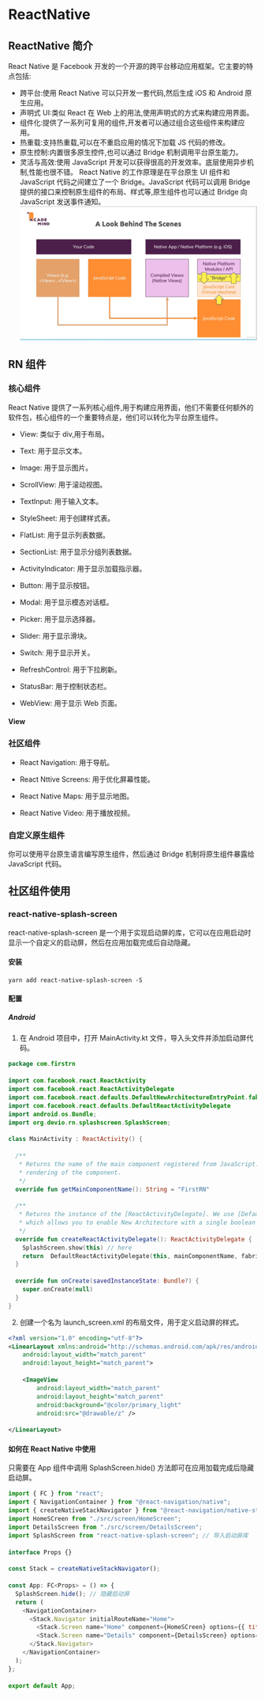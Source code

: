 # ReactNative

## ReactNative 简介

React Native 是 Facebook 开发的一个开源的跨平台移动应用框架。它主要的特点包括:

- 跨平台:使用 React Native 可以只开发一套代码,然后生成 iOS 和 Android 原生应用。
- 声明式 UI:类似 React 在 Web 上的用法,使用声明式的方式来构建应用界面。
- 组件化:提供了一系列可复用的组件,开发者可以通过组合这些组件来构建应用。
- 热重载:支持热重载,可以在不重启应用的情况下加载 JS 代码的修改。
- 原生控制:内置很多原生控件,也可以通过 Bridge 机制调用平台原生能力。
- 灵活与高效:使用 JavaScript 开发可以获得很高的开发效率。底层使用异步机制,性能也很不错。
  React Native 的工作原理是在平台原生 UI 组件和 JavaScript 代码之间建立了一个 Bridge。JavaScript 代码可以调用 Bridge 提供的接口来控制原生组件的布局、样式等,原生组件也可以通过 Bridge 向 JavaScript 发送事件通知。
  ![RN工作原理](../../src/RN//RNWorkPrinciple.png)

## RN 组件

### 核心组件

React Native 提供了一系列核心组件,用于构建应用界面，他们不需要任何额外的软件包，核心组件的一个重要特点是，他们可以转化为平台原生组件。

- View: 类似于 div,用于布局。

- Text: 用于显示文本。

- Image: 用于显示图片。

- ScrollView: 用于滚动视图。

- TextInput: 用于输入文本。

- StyleSheet: 用于创建样式表。

- FlatList: 用于显示列表数据。

- SectionList: 用于显示分组列表数据。

- ActivityIndicator: 用于显示加载指示器。

- Button: 用于显示按钮。

- Modal: 用于显示模态对话框。

- Picker: 用于显示选择器。

- Slider: 用于显示滑块。

- Switch: 用于显示开关。

- RefreshControl: 用于下拉刷新。

- StatusBar: 用于控制状态栏。

- WebView: 用于显示 Web 页面。

#### View

### 社区组件

- React Navigation: 用于导航。

- React Nttive Screens: 用于优化屏幕性能。

- React Native Maps: 用于显示地图。

- React Native Video: 用于播放视频。

### 自定义原生组件

你可以使用平台原生语言编写原生组件，然后通过 Bridge 机制将原生组件暴露给 JavaScript 代码。

## 社区组件使用

### react-native-splash-screen

react-native-splash-screen 是一个用于实现启动屏的库，它可以在应用启动时显示一个自定义的启动屏，然后在应用加载完成后自动隐藏。

#### 安装

```shell
yarn add react-native-splash-screen -S
```

#### 配置

##### Android

1.  在 Android 项目中，打开 MainActivity.kt 文件，导入头文件并添加启动屏代码。

```kotlin
package com.firstrn

import com.facebook.react.ReactActivity
import com.facebook.react.ReactActivityDelegate
import com.facebook.react.defaults.DefaultNewArchitectureEntryPoint.fabricEnabled
import com.facebook.react.defaults.DefaultReactActivityDelegate
import android.os.Bundle;
import org.devio.rn.splashscreen.SplashScreen;

class MainActivity : ReactActivity() {

  /**
   * Returns the name of the main component registered from JavaScript. This is used to schedule
   * rendering of the component.
   */
  override fun getMainComponentName(): String = "FirstRN"

  /**
   * Returns the instance of the [ReactActivityDelegate]. We use [DefaultReactActivityDelegate]
   * which allows you to enable New Architecture with a single boolean flags [fabricEnabled]
   */
  override fun createReactActivityDelegate(): ReactActivityDelegate {
    SplashScreen.show(this) // here
    return  DefaultReactActivityDelegate(this, mainComponentName, fabricEnabled)
  }

  override fun onCreate(savedInstanceState: Bundle?) {
    super.onCreate(null)
  }
}
```

2. 创建一个名为 launch_screen.xml 的布局文件，用于定义启动屏的样式。

```xml
<?xml version="1.0" encoding="utf-8"?>
<LinearLayout xmlns:android="http://schemas.android.com/apk/res/android"
    android:layout_width="match_parent"
    android:layout_height="match_parent">

    <ImageView
        android:layout_width="match_parent"
        android:layout_height="match_parent"
        android:background="@color/primary_light"
        android:src="@drawable/z" />

</LinearLayout>
```

#### 如何在 React Native 中使用

只需要在 App 组件中调用 SplashScreen.hide() 方法即可在应用加载完成后隐藏启动屏。

```javascript
import { FC } from "react";
import { NavigationContainer } from "@react-navigation/native";
import { createNativeStackNavigator } from "@react-navigation/native-stack";
import HomeSCreen from "./src/screen/HomeScreen";
import DetailsScreen from "./src/screen/DetailsScreen";
import SplashScreen from "react-native-splash-screen"; // 导入启动屏库

interface Props {}

const Stack = createNativeStackNavigator();

const App: FC<Props> = () => {
  SplashScreen.hide(); // 隐藏启动屏
  return (
    <NavigationContainer>
      <Stack.Navigator initialRouteName="Home">
        <Stack.Screen name="Home" component={HomeSCreen} options={{ title: "Home" }} />
        <Stack.Screen name="Details" component={DetailsScreen} options={{ title: "Details Title" }} />
      </Stack.Navigator>
    </NavigationContainer>
  );
};

export default App;
```
